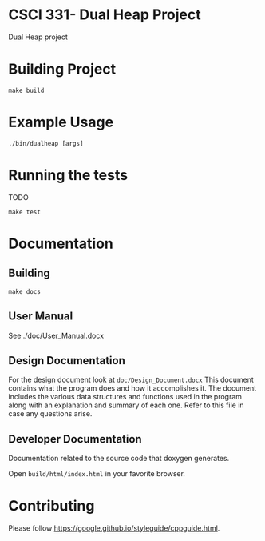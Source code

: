 # CSCI 331- Dual Heap Project

Dual Heap project

# Building Project

```
make build
```

# Example Usage

```
./bin/dualheap [args]
```

# Running the tests

TODO

```
make test
```

# Documentation

## Building

```
make docs
```

## User Manual

See ./doc/User_Manual.docx

## Design Documentation

For the design document look at `doc/Design_Document.docx` This document
contains what the program does and how it accomplishes it. The document includes
the various data structures and functions used in the program along with an
explanation and summary of each one. Refer to this file in case any questions
arise.

## Developer Documentation

Documentation related to the source code that doxygen generates.

Open `build/html/index.html` in your favorite browser.

# Contributing

Please follow https://google.github.io/styleguide/cppguide.html.
